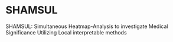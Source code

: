 # SHAMSUL
SHAMSUL: Simultaneous Heatmap-Analysis to investigate Medical Significance Utilizing Local interpretable methods
